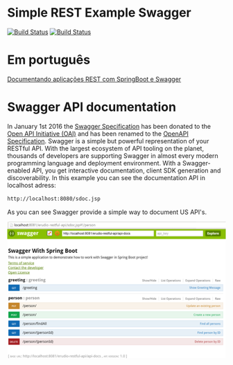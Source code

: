 # Simple REST Example Swagger

[![Build Status](https://travis-ci.org/leandrocgsi/simple-rest-example-swagger.svg?branch=master)](https://travis-ci.org/leandrocgsi/simple-rest-example-swagger)
[![Build Status](https://circleci.com/gh/leandrocgsi/simple-rest-example-swagger.svg?&style=shield)](https://circleci.com/gh/leandrocgsi/simple-rest-example-swagger/)

# Em português

[Documentando aplicações REST com SpringBoot e Swagger](http://www.semeru.com.br/blog/documentando-aplicacoes-restfull-com-springboot-e-swagger/)

# Swagger API documentation 

In January 1st 2016 the [Swagger Specification](http://swagger.io/) has been donated to the [Open API Initiative (OAI)](https://openapis.org/) and has been renamed to the [OpenAPI Specification](https://openapis.org/). Swagger is a simple but powerful representation of your RESTful API. With the largest ecosystem of API tooling on the planet, thousands of developers are supporting Swagger in almost every modern programming language and deployment environment. With a Swagger-enabled API, you get interactive documentation, client SDK generation and discoverability. In this example you can see the documentation API in localhost adress:

```sh
http://localhost:8080/sdoc.jsp
```

As you can see Swagger provide a simple way to document US API's.

![Example Page](https://github.com/leandrocgsi/simple-rest-example-swagger/blob/master/img/api-documentation.png?raw=true)
